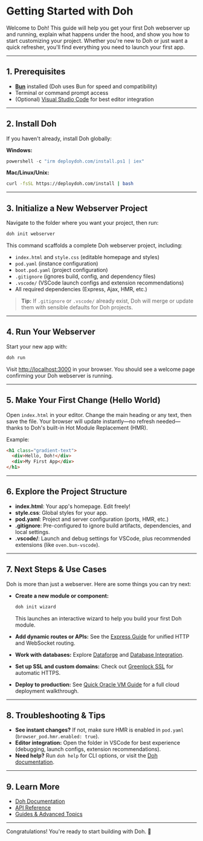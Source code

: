 # Getting Started with Doh

Welcome to Doh! This guide will help you get your first Doh webserver up and running, explain what happens under the hood, and show you how to start customizing your project. Whether you're new to Doh or just want a quick refresher, you'll find everything you need to launch your first app.

---

## 1. Prerequisites

- **[Bun](https://bun.sh/)** installed (Doh uses Bun for speed and compatibility)
- Terminal or command prompt access
- (Optional) [Visual Studio Code](https://code.visualstudio.com/) for best editor integration

---

## 2. Install Doh

If you haven't already, install Doh globally:

**Windows:**
```powershell
powershell -c "irm deploydoh.com/install.ps1 | iex"
```

**Mac/Linux/Unix:**
```bash
curl -fsSL https://deploydoh.com/install | bash
```

---

## 3. Initialize a New Webserver Project

Navigate to the folder where you want your project, then run:

```bash
doh init webserver
```

This command scaffolds a complete Doh webserver project, including:
- `index.html` and `style.css` (editable homepage and styles)
- `pod.yaml` (instance configuration)
- `boot.pod.yaml` (project configuration)
- `.gitignore` (ignores build, config, and dependency files)
- `.vscode/` (VSCode launch configs and extension recommendations)
- All required dependencies (Express, Ajax, HMR, etc.)

> **Tip:** If `.gitignore` or `.vscode/` already exist, Doh will merge or update them with sensible defaults for Doh projects.

---

## 4. Run Your Webserver

Start your new app with:

```bash
doh run
```

Visit [http://localhost:3000](http://localhost:3000) in your browser. You should see a welcome page confirming your Doh webserver is running.

---

## 5. Make Your First Change (Hello World)

Open `index.html` in your editor. Change the main heading or any text, then save the file. Your browser will update instantly—no refresh needed—thanks to Doh's built-in Hot Module Replacement (HMR).

Example:
```html
<h1 class="gradient-text">
  <div>Hello, Doh!</div>
  <div>My First App</div>
</h1>
```

---

## 6. Explore the Project Structure

- **index.html**: Your app's homepage. Edit freely!
- **style.css**: Global styles for your app.
- **pod.yaml**: Project and server configuration (ports, HMR, etc.)
- **.gitignore**: Pre-configured to ignore build artifacts, dependencies, and local settings.
- **.vscode/**: Launch and debug settings for VSCode, plus recommended extensions (like `oven.bun-vscode`).

---

## 7. Next Steps & Use Cases

Doh is more than just a webserver. Here are some things you can try next:

- **Create a new module or component:**
  ```bash
  doh init wizard
  ```
  This launches an interactive wizard to help you build your first Doh module.

- **Add dynamic routes or APIs:**
  See the [Express Guide]({{DohballDocs:express}}) for unified HTTP and WebSocket routing.

- **Work with databases:**
  Explore [Dataforge]({{DohballDocs:dataforge}}) and [Database Integration]({{DohballDocs:db_dataforge}}).

- **Set up SSL and custom domains:**
  Check out [Greenlock SSL]({{DohballDocs:greenlockcli}}) for automatic HTTPS.

- **Deploy to production:**
  See [Quick Oracle VM Guide](/docs/guides/quick_oracle_vm) for a full cloud deployment walkthrough.

---

## 8. Troubleshooting & Tips

- **See instant changes?** If not, make sure HMR is enabled in `pod.yaml` (`browser_pod.hmr.enabled: true`).
- **Editor integration:** Open the folder in VSCode for best experience (debugging, launch configs, extension recommendations).
- **Need help?** Run `doh help` for CLI options, or visit the [Doh documentation](https://deploydoh.com/docs).

---

## 9. Learn More

- [Doh Documentation](https://deploydoh.com/docs)
- [API Reference](/docs/doh_ref)
- [Guides & Advanced Topics](/docs/guides/index)

---

Congratulations! You're ready to start building with Doh. 🚀 